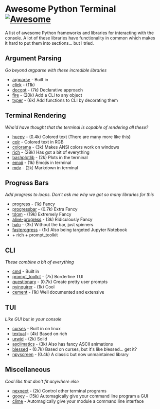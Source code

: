 # Awesome Python Terminal [![Awesome](https://cdn.rawgit.com/sindresorhus/awesome/d7305f38d29fed78fa85652e3a63e154dd8e8829/media/badge.svg)](https://github.com/sindresorhus/awesome)

A list of awesome Python frameworks and libraries for interacting with the console. A lot of these libraries have functionality in common which makes it hard to put them into sections... but I tried.


## Argument Parsing
*Go beyond argparse with these incredible libraries*

* [argparse](https://docs.python.org/3/library/argparse.html) - Built in
* [click](https://github.com/pallets/click) - (11k)
* [docopt](https://github.com/docopt/docopt) - (7k) Declarative approach
* [fire](https://github.com/google/python-fire) - (20k) Add a CLI to any object
* [typer](https://github.com/tiangolo/typer) - (6k) Add functions to CLI by decorating them

## Terminal Rendering
*Who'd have thought that the terminal is copable of rendering all these?*

* [huepy](https://github.com/s0md3v/huepy) - (0.4k) Colored text (There are many more like this)
* [colr](https://github.com/welbornprod/colr) - Colored text in RGB
* [colorama](https://github.com/tartley/colorama) - (3k) Makes ANSI colors work on windows
* [rich](https://github.com/willmcgugan/rich) - (28k) Has got a bit of everything
* [bashplotlib](https://github.com/glamp/bashplotlib) - (2k) Plots in the terminal
* [emoji](https://github.com/carpedm20/emoji) - (1k) Emojis in terminal
* [mdv](https://github.com/axiros/terminal_markdown_viewer) - (2k) Markdown in terminal

## Progress Bars
*Add progress to loops. Don't ask me why we got so many libraries for this*

* [progress](https://github.com/verigak/progress/) - (1k) Fancy
* [progressbar](https://github.com/WoLpH/python-progressbar) - (0.7k) Extra Fancy
* [tdqm](https://github.com/tqdm/tqdm) - (19k) Extremely Fancy
* [alive-progress](https://github.com/rsalmei/alive-progress) - (3k) Ridiculously Fancy
* [halo](https://github.com/manrajgrover/halo) - (3k) Without the bar, just spinners
* [fastprogress](https://github.com/fastai/fastprogress) - (1k) Also being targeted Jupyter Notebook
* \+ rich + prompt_toolkit

## CLI
*These combine a bit of everything*

* [cmd](https://docs.python.org/dev/library/cmd.html) - Built in
* [prompt_toolkit](https://github.com/prompt-toolkit/python-prompt-toolkit) - (7k) Borderline TUI
* [questionary](https://github.com/tmbo/questionary) - (0.7k) Create pretty user prompts
* [pyinquirer](https://github.com/CITGuru/PyInquirer) - (1k) Cool
* [cement](https://github.com/datafolklabs/cement) - (1k) Well documented and extensive

## TUI
*Like GUI but in your console*

* [curses](https://docs.python.org/dev/library/curses.html) - Built in on linux
* [textual](https://github.com/willmcgugan/textual) - (4k) Based on rich
* [urwid](https://github.com/urwid/urwid) - (2k) Solid
* [asciimatics](https://github.com/peterbrittain/asciimatics) - (3k) Also has fancy ASCII animations
* [blessed](https://github.com/jquast/blessed) - (0.7k) Based on curses, but it's like blessed... get it?
* [npyscreen](https://github.com/npcole/npyscreen) - (0.4k) A classic but now unmaintained library

## Miscellaneous
*Cool libs that don't fit anywhere else*

* [pexpect](https://github.com/pexpect/pexpect) - (2k) Control other terminal programs
* [gooey](https://github.com/chriskiehl/Gooey) - (15k) Automagically give your command line program a GUI
* [clime](https://pypi.org/project/clime/) - Automagically give your module a command line interface
